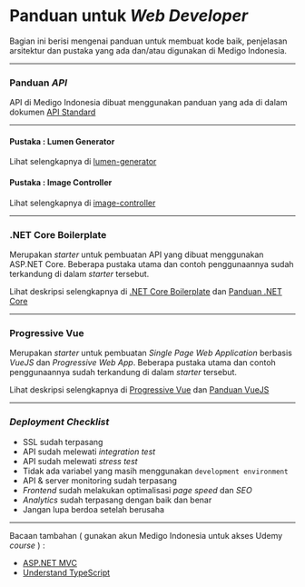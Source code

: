 # Panduan untuk *Web Developer*
Bagian ini berisi mengenai panduan untuk membuat kode baik, penjelasan arsitektur dan pustaka yang ada dan/atau digunakan di Medigo Indonesia.

---

### Panduan *API*

API di Medigo Indonesia dibuat menggunakan panduan yang ada di dalam dokumen [API Standard](https://github.com/medigoid/tech-handbook/blob/develop/api-standard.md)

---
#### Pustaka : Lumen Generator
Lihat selengkapnya di [lumen-generator](https://github.com/medigoid/lumen-generator)
#### Pustaka : Image Controller
Lihat selengkapnya di [image-controller](https://github.com/medigoid/image-controller)

---
### .NET Core Boilerplate

Merupakan *starter* untuk pembuatan API yang dibuat menggunakan ASP.NET Core. Beberapa pustaka utama dan contoh penggunaannya sudah terkandung di dalam *starter* tersebut.

Lihat deskripsi selengkapnya di [.NET Core Boilerplate](https://github.com/medigoid/boilerplate) dan [Panduan .NET Core](http://medigo.id/career/)

---
### Progressive Vue

Merupakan *starter* untuk pembuatan *Single Page Web Application* berbasis *VueJS* dan *Progressive Web App*. Beberapa pustaka utama dan contoh penggunaannya sudah terkandung di dalam *starter* tersebut.

Lihat deskripsi selengkapnya di [Progressive Vue](https://github.com/medigoid/progressive-vue) dan [Panduan VueJS](http://medigo.id/career/)

---
### *Deployment Checklist*

- SSL sudah terpasang
- API sudah melewati *integration test*
- API sudah melewati *stress test*
- Tidak ada variabel yang masih menggunakan `development environment`
- API & server monitoring sudah terpasang
- *Frontend* sudah melakukan optimalisasi *page speed* dan *SEO*
- *Analytics* sudah terpasang dengan baik dan benar
- Jangan lupa berdoa setelah berusaha

---
Bacaan tambahan ( gunakan akun Medigo Indonesia untuk akses Udemy *course* ) :

- [ASP.NET MVC](https://www.udemy.com/the-complete-aspnet-mvc-5-course/learn/v4/overview)
- [Understand TypeScript](https://www.udemy.com/understanding-typescript/learn/v4/overview)
